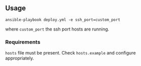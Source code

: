 ## Usage

```
ansible-playbook deploy.yml -e ssh_port=custom_port
```

where `custom_port` the ssh port hosts are running.

### Requirements

`hosts` file must be present. Check `hosts.example` and configure
appropriately.

